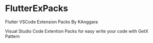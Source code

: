 # FlutterExPacks

Flutter VSCode Extension Packs By KAnggara

Visual Studio Code Extention Packs for easy write your code with GetX Pattern
